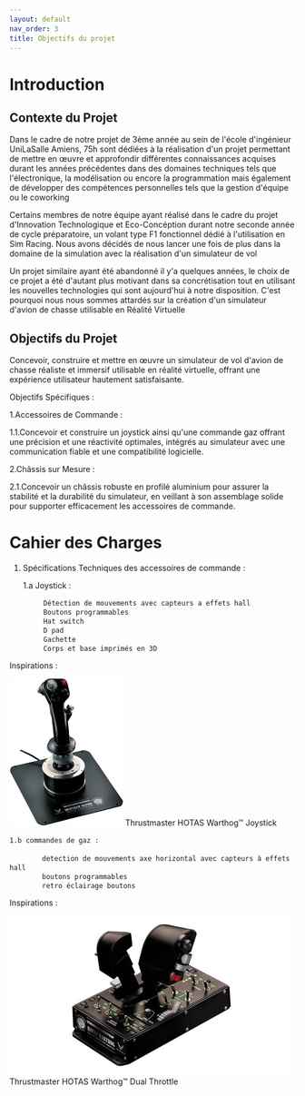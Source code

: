 ```yaml
---
layout: default
nav_order: 3
title: Objectifs du projet
---
```


# Introduction



## Contexte du Projet

Dans le cadre de notre projet de 3ème année au sein de l'école d'ingénieur UniLaSalle Amiens, 75h sont dédiées à la réalisation d'un projet permettant de mettre en œuvre et approfondir différentes connaissances acquises durant les années précédentes dans des domaines techniques tels que l'électronique, la modélisation ou encore la programmation mais également de développer des compétences personnelles tels que la gestion d'équipe ou le coworking

Certains membres de notre équipe ayant réalisé dans le cadre du projet d'Innovation Technologique et Eco-Concéption durant notre seconde année de cycle préparatoire, un volant type F1 fonctionnel dédié à l'utilisation en Sim Racing. Nous avons décidés de nous lancer une fois de plus dans la domaine de la simulation avec la réalisation d'un simulateur de vol

Un projet similaire ayant été abandonné il y'a quelques années, le choix de ce projet a été d'autant plus motivant dans sa concrétisation tout en utilisant les nouvelles technologies qui sont aujourd'hui à notre disposition. C'est pourquoi nous nous sommes attardés sur la création d'un simulateur d'avion de chasse utilisable en Réalité Virtuelle


## Objectifs du Projet

Concevoir, construire et mettre en œuvre un simulateur de vol d'avion de chasse réaliste et immersif utilisable en réalité virtuelle, offrant une expérience utilisateur hautement satisfaisante.

Objectifs Spécifiques :

1.Accessoires de Commande :

1.1.Concevoir et construire un joystick ainsi qu'une commande gaz offrant une précision
et une réactivité optimales, intégrés au simulateur avec une communication fiable et une
compatibilité logicielle.

2.Châssis sur Mesure :

2.1.Concevoir un châssis robuste en profilé aluminium pour assurer la stabilité et la
durabilité du simulateur, en veillant à son assemblage solide pour supporter efficacement les
accessoires de commande.


# Cahier des Charges

1. Spécifications Techniques des accessoires de commande :

    1.a Joystick :

            Détection de mouvements avec capteurs a effets hall
            Boutons programmables
            Hat switch
            D pad
            Gachette
            Corps et base imprimés en 3D 


Inspirations : 

![image d'inspiration](images/joystick_inspiration_copy.png)
Thrustmaster HOTAS Warthog™ Joystick
    
    
    1.b commandes de gaz : 

            detection de mouvements axe horizontal avec capteurs à effets hall
            boutons programmables
            retro éclairage boutons 

Inspirations :

![image d'inspiration](images/manettes_de_gaz.jpg)
Thrustmaster HOTAS Warthog™ Dual Throttle






    
 